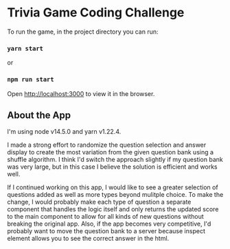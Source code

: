 # Trivia Game Coding Challenge

To run the game, in the project directory you can run:

### `yarn start`

or

### `npm run start`

Open [http://localhost:3000](http://localhost:3000) to view it in the browser.

## About the App

I'm using node v14.5.0 and yarn v1.22.4.

I made a strong effort to randomize the question selection and answer display to create the most variation from the given question bank using a shuffle algorithm. I think I'd switch the approach slightly if my question bank was very large, but in this case I believe the solution is efficient and works well.

If I continued working on this app, I would like to see a greater selection of questions added as well as more types beyond mulitple choice. To make the change, I would probably make each type of question a separate component that handles the logic itself and only returns the updated score to the main component to allow for all kinds of new questions without breaking the original app. Also, if the app becomes very competitive, I'd probably want to move the question bank to a server because inspect element allows you to see the correct answer in the html.
